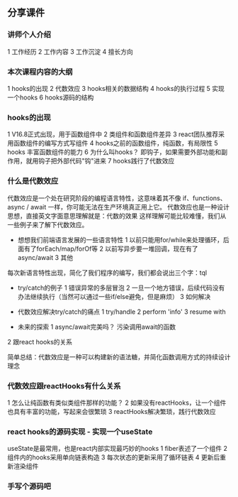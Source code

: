 
## 分享课件

### 讲师个人介绍
1 工作经历
2 工作内容
3 工作沉淀
4 擅长方向

### 本次课程内容的大纲
1 hooks的出现
2 代数效应
3 hooks相关的数据结构
4 hooks的执行过程
5 实现一个hooks
6 hooks源码的结构

### hooks的出现
1 V16.8正式出现，用于函数组件中
2 类组件和函数组件差异
3 react团队推荐采用函数组件的编写方式写组件
4 hooks之前的函数组件，纯函数，有局限性
5 hooks 丰富函数组件的能力
6 为什么叫hooks？
  即钩子，如果需要外部功能和副作用，就用钩子把外部代码"钩"进来
7 hooks践行了代数效应

### 什么是代数效应
代数效应是一个处在研究阶段的编程语言特性，这意味着其不像 if、functions、async / await 一样，你可能无法在生产环境真正用上它。
代数效应也是一种设计思想，直接英文字面意思理解就是：代数的效果
这样理解可能比较难懂，我们从一些例子来了解下代数效应。

- 想想我们前端语言发展的一些语言特性
1 以前只能用for/while来处理循环，后面有了forEach/map/forOf等
2 以前写异步要一堆回调，现在有了async/await
3 其他

每次新语言特性出现，简化了我们程序的编写，我们都会说出三个字：tql

- try/catch的例子
1 错误异常的多层冒泡
2 一旦一个地方错误，后续代码没有办法继续执行（当然可以通过一些if/else避免，但是麻烦）
3 如何解决

- 代数效应解决try/catch的痛点
1 try/handle
2 perform 'info'
3 resume with

- 未来的探索
1 async/await完美吗？
  污染调用await的函数

2 跟react hooks的关系

简单总结：代数效应是一种可以构建新的语法糖，并简化函数调用方式的持续设计理念
### 代数效应跟reactHooks有什么关系
1 怎么让纯函数有类似类组件那样的功能？
2 如果没有reactHooks，让一个组件也具有丰富的功能，写起来会很繁琐
3 reactHooks解决繁琐，践行代数效应

### react hooks的源码实现 - 实现一个useState
useState是最常用，也是react内部实现最巧妙的hooks
1 fiber表述了一个组件
2 组件内的hooks采用单向链表构造
3 每次状态的更新采用了循环链表
4 更新后重新渲染组件


### 手写个源码吧

